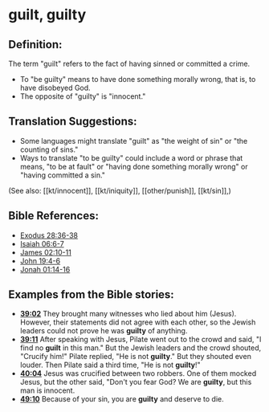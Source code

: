 # guilt, guilty #

## Definition: ##

The term "guilt" refers to the fact of having sinned or committed a crime.

* To "be guilty" means to have done something morally wrong, that is, to have disobeyed God.
* The opposite of "guilty" is "innocent."

## Translation Suggestions: ##

* Some languages might translate "guilt" as "the weight of sin" or "the counting of sins."
* Ways to translate "to be guilty" could include a word or phrase that means, "to be at fault" or "having done something morally wrong" or "having committed a sin."

(See also: [[kt/innocent]], [[kt/iniquity]], [[other/punish]], [[kt/sin]],)

## Bible References: ##

* [Exodus 28:36-38](en/tn/exo/help/28/36)
* [Isaiah 06:6-7](en/tn/isa/help/06/06)
* [James 02:10-11](en/tn/jas/help/02/10)
* [John 19:4-6](en/tn/jhn/help/19/04)
* [Jonah 01:14-16](en/tn/jon/help/01/14)

## Examples from the Bible stories: ##

* __[39:02](en/tn/obs/help/39/02)__ They brought many witnesses who lied about him (Jesus). However, their statements did not agree with each other, so the Jewish leaders could not prove he was __guilty__  of anything.
* __[39:11](en/tn/obs/help/39/11)__ After speaking with Jesus, Pilate went out to the crowd and said, "I find no __guilt__  in this man." But the Jewish leaders and the crowd shouted, "Crucify him!" Pilate replied, "He is not __guilty__." But they shouted even louder. Then Pilate said a third time, "He is not __guilty__!"
* __[40:04](en/tn/obs/help/40/04)__ Jesus was crucified between two robbers. One of them mocked Jesus, but the other said, "Don't you fear God? We are __guilty__, but this man is innocent.
* __[49:10](en/tn/obs/help/49/10)__ Because of your sin, you are __guilty__  and deserve to die.